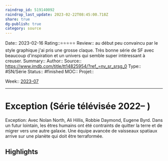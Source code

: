 ```yaml
---
raindrop_id: 519140092
raindrop_last_update: 2023-02-22T08:45:00.718Z
share: true
dg-publish: true
category: source
---
```


Date:: 2023-02-16
Rating::⭐⭐⭐⭐⭐
Review:: au début peu convaincu par le style graphique j'ai pris une grosse claque. Très bonne série de SF avec beaucoup d'inspiration et un univers qui semble super intéressant à creuser.
Summary:: 
Author::
Source:: https://www.imdb.com/title/tt14825954/?ref_=nv_sr_srsg_0
Type:: #SN/Série 
Status:: #finished 
MOC::
Projet:: 

Week:: [2023-07](../week/2023-07.md)

***
# Exception (Série télévisée 2022– )

Exception: Avec Nolan North, Ali Hillis, Robbie Daymond, Eugene Byrd. Dans un futur lointain, les êtres humains ont été contraints de quitter la terre et de migrer vers une autre galaxie. Une équipe avancée de vaisseaux spatiaux arrive sur une planète qui doit être terraformée.

## Highlights

